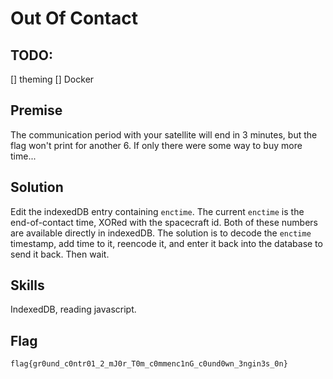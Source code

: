 # Out Of Contact

## TODO:
[] theming
[] Docker

## Premise

The communication period with your satellite will end in 3 minutes, but the flag won't print for another 6.  If only there were some way to buy more time...

## Solution

Edit the indexedDB entry containing `enctime`.  The current `enctime` is the end-of-contact time, XORed with the spacecraft id.  Both of these numbers are
available directly in indexedDB.  The solution is to decode the `enctime` timestamp, add time to it, reencode it, and enter it back into the database to send
it back. Then wait.

## Skills

IndexedDB, reading javascript.

## Flag

`flag{gr0und_c0ntr01_2_mJ0r_T0m_c0mmenc1nG_c0und0wn_3ngin3s_0n}`